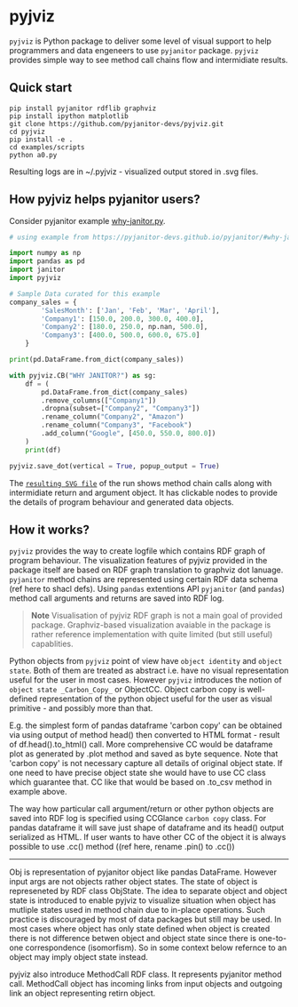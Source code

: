 # pyjviz

`pyjviz` is Python package to deliver some level of visual support to help programmers and data engeneers to use `pyjanitor` package.
`pyjviz` provides simple way to see method call chains flow and intermidiate results.

## Quick start

```
pip install pyjanitor rdflib graphviz
pip install ipython matplotlib
git clone https://github.com/pyjanitor-devs/pyjviz.git
cd pyjviz
pip install -e .
cd examples/scripts
python a0.py
```

Resulting logs are in ~/.pyjviz - visualized output stored in .svg files.

## How pyjviz helps pyjanitor users?

Consider pyjanitor example [why-janitor.py](https://github.com/pyjanitor-devs/pyjviz/blob/main/examples/scripts/why-janitor.py).

```python
# using example from https://pyjanitor-devs.github.io/pyjanitor/#why-janitor as starting point

import numpy as np
import pandas as pd
import janitor
import pyjviz

# Sample Data curated for this example
company_sales = {
        'SalesMonth': ['Jan', 'Feb', 'Mar', 'April'],
        'Company1': [150.0, 200.0, 300.0, 400.0],
        'Company2': [180.0, 250.0, np.nan, 500.0],
        'Company3': [400.0, 500.0, 600.0, 675.0]
    }

print(pd.DataFrame.from_dict(company_sales))

with pyjviz.CB("WHY JANITOR?") as sg:
    df = (
        pd.DataFrame.from_dict(company_sales)
        .remove_columns(["Company1"])
        .dropna(subset=["Company2", "Company3"])
        .rename_column("Company2", "Amazon")
        .rename_column("Company3", "Facebook")
        .add_column("Google", [450.0, 550.0, 800.0])
    )
    print(df)

pyjviz.save_dot(vertical = True, popup_output = True)
```

The [`resulting SVG file`][res] of the run shows method chain calls along with intermidiate return and argument object. It has clickable nodes to provide the details of program behaviour and generated data objects.

[res]: https://asmirnov69.github.io/pyjviz-poc/docs/why-janitor.py.ttl.dot.svg

## How it works?

`pyjviz` provides the way to create logfile which contains RDF graph of program behaviour. The visualization features of pyjviz provided in the package itself are based on RDF graph translation to graphviz dot lanuage. `pyjanitor` method chains are represented using certain RDF data schema (ref here to shacl defs). Using `pandas` extentions API `pyjanitor` (and `pandas`) method call arguments and returns are saved into RDF log.

> **Note**
> Visualisation of pyjviz RDF graph is not a main goal of provided package. Graphviz-based visualization avaiable in the package is rather reference implementation with quite limited (but still useful) capablities.

Python objects from `pyjviz` point of view have `object identity` and `object state`. Both of them are treated as abstract i.e. have no visual representation useful for the user in most cases. However `pyjviz` introduces the notion of `object state _Carbon_Copy_` or ObjectCC. Object carbon copy is well-defined representation of the python object useful for the user as visual primitive - and possibly more than that.

E.g. the simplest form of pandas dataframe 'carbon copy' can be obtained via using output of method head() then converted to HTML format - result of df.head().to_html() call. More comprehensive CC would be dataframe plot as generated by .plot method and saved as byte sequence. Note that 'carbon copy' is not necessary capture all details of original object state. If one need to have precise object state she would have to use CC class which guarantee that. CC like that would be based on .to_csv method in example above.

The way how particular call argument/return or other python objects are saved into RDF log is specified using CCGlance `carbon copy` class. For pandas dataframe it will save just shape of dataframe and its head() output serialized as HTML. If user wants to have other CC of the object it is always possible to use .cc() method ((ref here, rename .pin() to .cc())

--------

Obj is representation of pyjanitor object like pandas DataFrame. However input args are not objects rather object states. The state of object is represeneted by RDF class ObjState. The idea to separate object and object state is introduced to enable pyjviz to visualize situation when object has mutliple states used in method chain due to in-place operations. Such practice is discouraged by most of data packages but still may be used. In most cases where object has only state defined when object is created there is not difference betwen object and object state since there is one-to-one correspondence (isomorfism). So in some context below refernce to an object may imply object state instead.

pyjviz also introduce MethodCall RDF class. It represents pyjanitor method call. MethodCall object has incoming links from input objects and outgoing link an object representing retirn object.
